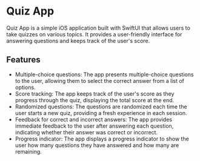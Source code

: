# Quiz App

Quiz App is a simple iOS application built with SwiftUI that allows users to take quizzes on various topics. It provides a user-friendly interface for answering questions and keeps track of the user's score.

## Features

- Multiple-choice questions: The app presents multiple-choice questions to the user, allowing them to select the correct answer from a list of options.
- Score tracking: The app keeps track of the user's score as they progress through the quiz, displaying the total score at the end.
- Randomized questions: The questions are randomized each time the user starts a new quiz, providing a fresh experience in each session.
- Feedback for correct and incorrect answers: The app provides immediate feedback to the user after answering each question, indicating whether their answer was correct or incorrect.
- Progress indicator: The app displays a progress indicator to show the user how many questions they have answered and how many are remaining.
